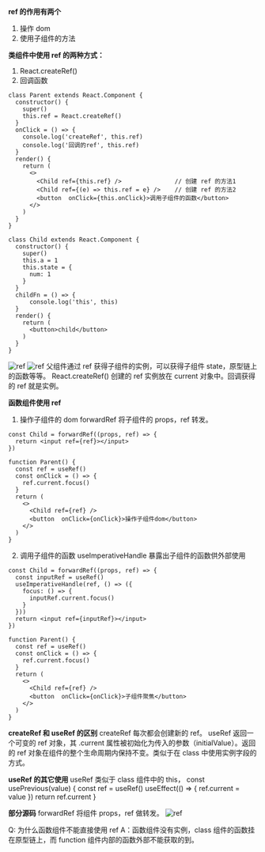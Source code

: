 **ref 的作用有两个**
1. 操作 dom
2. 使用子组件的方法

**类组件中使用 ref 的两种方式：**
1. React.createRef()
2. 回调函数
```
class Parent extends React.Component {
  constructor() {
    super()
    this.ref = React.createRef()
  }
  onClick = () => {
    console.log('createRef', this.ref)
    console.log('回调的ref', this.ref)
  }
  render() {
    return (
      <>
        <Child ref={this.ref} />               // 创建 ref 的方法1
        <Child ref={(e) => this.ref = e} />    // 创建 ref 的方法2
        <button  onClick={this.onClick}>调用子组件的函数</button>
      </>
    )
  }
}

class Child extends React.Component {
  constructor() {
    super()
    this.a = 1
    this.state = {
      num: 1
    }
  }
  childFn = () => {
      console.log('this', this)
  }
  render() {
    return (
      <button>child</button>
    )
  }
}

```
![ref](/images/react/create-ref-1.png)
![ref](/images/react/create-ref-2.png)
父组件通过 ref 获得子组件的实例，可以获得子组件 state，原型链上的函数等等。
React.createRef() 创建的 ref 实例放在 current 对象中。回调获得的 ref 就是实例。

**函数组件使用 ref**
1. 操作子组件的 dom
forwardRef 将子组件的 props，ref 转发。
```
const Child = forwardRef((props, ref) => {
  return <input ref={ref}></input>
})

function Parent() {
  const ref = useRef()
  const onClick = () => {
    ref.current.focus()
  }
  return (
    <>
      <Child ref={ref} />
      <button  onClick={onClick}>操作子组件dom</button>
    </>
  )
}
```
2. 调用子组件的函数
useImperativeHandle 暴露出子组件的函数供外部使用
```
const Child = forwardRef((props, ref) => {
  const inputRef = useRef()
  useImperativeHandle(ref, () => ({
    focus: () => {
      inputRef.current.focus()
    }
  }))
  return <input ref={inputRef}></input>
})

function Parent() {
  const ref = useRef()  
  const onClick = () => {
    ref.current.focus()
  }
  return (
    <>
      <Child ref={ref} />
      <button  onClick={onClick}>子组件聚焦</button>
    </>
  )
}
```
**createRef 和 useRef 的区别**
createRef 每次都会创建新的 ref。
useRef 返回一个可变的 ref 对象，其 .current 属性被初始化为传入的参数（initialValue）。返回的 ref 对象在组件的整个生命周期内保持不变。类似于在 class 中使用实例字段的方式。

**useRef 的其它使用**
useRef 类似于 class 组件中的 this，
const usePrevious(value) {
  const ref = useRef()
  useEffect(() => {
    ref.current = value
  })
  return ref.current
}

**部分源码**
forwardRef 将组件 props，ref 做转发。
![ref](/images/react/forwardRef.png)


Q: 为什么函数组件不能直接使用 ref
A：函数组件没有实例，class 组件的函数挂在原型链上，而 function 组件内部的函数外部不能获取的到。

